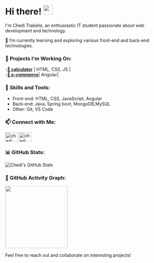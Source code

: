 # Hi there! <img src="https://blog.joypixels.com/content/images/2019/06/waving_hand_sign_1024.gif" width="30px">

I'm Chedi Trabelsi, an enthusiastic IT student passionate about web development and technology.

🌱 I’m currently learning and exploring various front-end and back-end technologies.

### 🔭 Projects I'm Working On:
-[**🔗 calculator**](https://github.com/cheditrabelsi/calculator) | HTML, CSS, JS |<br>
-[**🔗 e-commerce**](https://github.com/zakaria-jahir/e-commerce_front)| Angular|

### 🚀 Skills and Tools:
- Front-end: HTML, CSS, JavaScript, Angular
- Back-end: Java, Spring boot, MongoDB,MySQL
- Other: Git, VS Code

### 📫 Connect with Me:
<a href="https://www.linkedin.com/in/chedi-trabelsi-0b8861230/" target="blank"><img align="center" src="https://raw.githubusercontent.com/rahuldkjain/github-profile-readme-generator/master/src/images/icons/Social/linked-in-alt.svg" alt="chedi trabelsi" height="30" width="40" /></a>
<a href="https://www.facebook.com/chedi.trabelsi.50" target="blank"><img align="center" src="https://raw.githubusercontent.com/rahuldkjain/github-profile-readme-generator/master/src/images/icons/Social/facebook.svg" alt="chedi trabelsi" height="30" width="40" /></a>

### 📊 GitHub Stats:
![Chedi's GitHub Stats](https://github-readme-stats.vercel.app/api?username=cheditrabelsi&show_icons=true&theme=radical)

### 📸 GitHub Activity Graph:
<a href="https://github.com/ashutosh00710/github-readme-activity-graph" title="GitHub Activity Graph">
	  <img height="200px" src="https://github-readme-activity-graph.vercel.app/graph?username=cheditrabelsi&theme=tokyo-night&radius=16">
  </a>

Feel free to reach out and collaborate on interesting projects!
